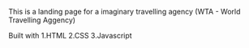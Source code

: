This is a landing page for a imaginary travelling agency (WTA - World Travelling Aggency)

Built with
1.HTML
2.CSS
3.Javascript
